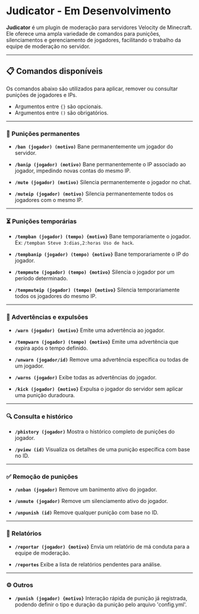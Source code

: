 # Judicator - Em Desenvolvimento

**Judicator** é um plugin de moderação para servidores Velocity de Minecraft. Ele oferece uma ampla variedade de comandos para punições, silenciamentos e gerenciamento de jogadores, facilitando o trabalho da equipe de moderação no servidor.

---

## 📋 Comandos disponíveis

Os comandos abaixo são utilizados para aplicar, remover ou consultar punições de jogadores e IPs.

* Argumentos entre `{}` são opcionais.
* Argumentos entre `()` são obrigatórios.

---

### 🔨 Punições permanentes

* **`/ban (jogador) (motivo)`**
  Bane permanentemente um jogador do servidor.

* **`/banip (jogador) (motivo)`**
  Bane permanentemente o IP associado ao jogador, impedindo novas contas do mesmo IP.

* **`/mute (jogador) (motivo)`**
  Silencia permanentemente o jogador no chat.

* **`/muteip (jogador) (motivo)`**
  Silencia permanentemente todos os jogadores com o mesmo IP.

---

### ⏳ Punições temporárias

* **`/tempban (jogador) (tempo) {motivo}`**
  Bane temporariamente o jogador. Ex: `/tempban Steve 3:dias,2:horas Uso de hack`.

* **`/tempbanip (jogador) (tempo) {motivo}`**
  Bane temporariamente o IP do jogador.

* **`/tempmute (jogador) (tempo) {motivo}`**
  Silencia o jogador por um período determinado.

* **`/tempmuteip (jogador) (tempo) {motivo}`**
  Silencia temporariamente todos os jogadores do mesmo IP.

---

### 🚫 Advertências e expulsões

* **`/warn (jogador) {motivo}`**
  Emite uma advertência ao jogador.

* **`/tempwarn (jogador) (tempo) {motivo}`**
  Emite uma advertência que expira após o tempo definido.

* **`/unwarn (jogador/id)`**
  Remove uma advertência específica ou todas de um jogador.

* **`/warns (jogador)`**
  Exibe todas as advertências do jogador.

* **`/kick (jogador) {motivo}`**
  Expulsa o jogador do servidor sem aplicar uma punição duradoura.

---

### 🔍 Consulta e histórico

* **`/phistory (jogador)`**
  Mostra o histórico completo de punições do jogador.

* **`/pview (id)`**
  Visualiza os detalhes de uma punição específica com base no ID.

---

### ✅ Remoção de punições

* **`/unban (jogador)`**
  Remove um banimento ativo do jogador.

* **`/unmute (jogador)`**
  Remove um silenciamento ativo do jogador.

* **`/unpunish (id)`**
  Remove qualquer punição com base no ID.

---

### 📝 Relatórios

* **`/reportar (jogador) {motivo}`**
  Envia um relatório de má conduta para a equipe de moderação.

* **`/reportes`**
  Exibe a lista de relatórios pendentes para análise.

---

### ⚙️ Outros

* **`/punish (jogador) {motivo}`**
  Interação rápida de punição já registrada, podendo definir o tipo e duração da punição pelo arquivo 'config.yml'.
